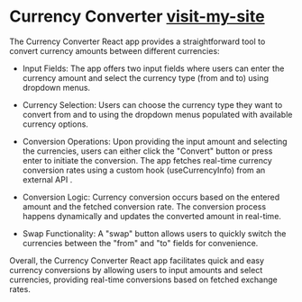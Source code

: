 # Currency Converter [visit-my-site](https://priyaganga-currency-converter.netlify.app/)
The Currency Converter React app provides a straightforward tool to convert currency amounts between different currencies:

+ Input Fields:
  The app offers two input fields where users can enter the currency amount and select the currency type (from and to) using dropdown 
  menus.

+ Currency Selection:
  Users can choose the currency type they want to convert from and to using the dropdown menus populated with available currency 
  options.

+ Conversion Operations:
  Upon providing the input amount and selecting the currencies, users can either click the "Convert" button or press enter to initiate 
  the conversion.
  The app fetches real-time currency conversion rates using a custom hook (useCurrencyInfo) from an external API .

+ Conversion Logic:
  Currency conversion occurs based on the entered amount and the fetched conversion rate.
  The conversion process happens dynamically and updates the converted amount in real-time.
  
+ Swap Functionality:
  A "swap" button allows users to quickly switch the currencies between the "from" and "to" fields for convenience.
 
Overall, the Currency Converter React app facilitates quick and easy currency conversions by allowing users to input amounts and select currencies, providing real-time conversions based on fetched exchange rates.

